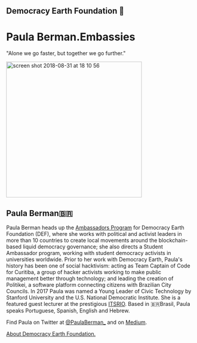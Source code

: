 ## Democracy Earth Foundation 🌿
# Paula Berman.Embassies
"Alone we go faster, but together we go further."

<img width="363" alt="screen shot 2018-08-31 at 18 10 56" src="https://user-images.githubusercontent.com/18194034/44937827-45cbc480-ad49-11e8-9aa4-3fa1050afd40.png">


## Paula Berman🇧🇷 

Paula Berman heads up the [Ambassadors Program](http://bit.ly/PaulaBerman) for Democracy Earth Foundation (DEF), where she works with political and activist leaders in more than 10 countries to create local movements around the blockchain-based liquid democracy governance; she also directs a Student Ambassador program, working with student democracy activists in universities worldwide. Prior to her work with Democracy Earth, Paula's history has been one of social hacktivism: acting as Team Captain of Code for Curitiba, a group of hacker activists working to make public management better through technology; and leading the creation of Politikei, a software platform connecting citizens with Brazilian City Councils. In 2017 Paula was named a Young Leader of Civic Technology by Stanford University and the U.S. National Democratic Institute. She is a featured guest lecturer at the prestigious [ITSRIO](https://itsrio.org/pt/projetos/). Based in 🇧🇷Brasil, Paula speaks Portuguese, Spanish, English and Hebrew. 

Find Paula on Twitter at [@PaulaBerman_](https://twitter.com/paulaberman_) and on [Medium](https://words.democracy.earth/@paulaberman).

[About Democracy Earth Foundation.](https://github.com/DemocracyEarth/press-kit/blob/master/README.md#democracy-earth-press-kit)
